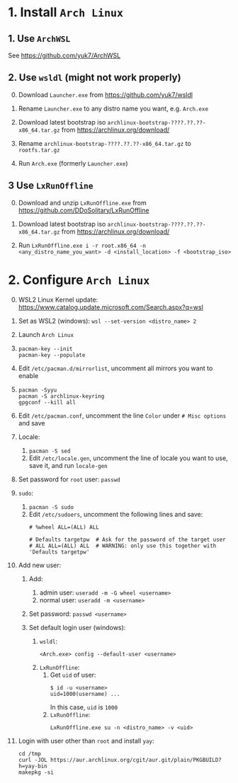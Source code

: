 # 1. Install `Arch Linux`

## 1. Use `ArchWSL`

See https://github.com/yuk7/ArchWSL

## 2. Use `wsldl` (might not work properly)

0.  Download `Launcher.exe` from https://github.com/yuk7/wsldl

0.  Rename `Launcher.exe` to any distro name you want, e.g. `Arch.exe`

0.  Download latest bootstrap iso `archlinux-bootstrap-????.??.??-x86_64.tar.gz` from https://archlinux.org/download/

0.  Rename `archlinux-bootstrap-????.??.??-x86_64.tar.gz` to `rootfs.tar.gz`

0.  Run `Arch.exe` (formerly `Launcher.exe`)

## 3 Use `LxRunOffline`

0.  Download and unzip `LxRunOffline.exe` from https://github.com/DDoSolitary/LxRunOffline

0.  Download latest bootstrap iso `archlinux-bootstrap-????.??.??-x86_64.tar.gz` from https://archlinux.org/download/

0.  Run `LxRunOffline.exe i -r root.x86_64 -n <any_distro_name_you_want> -d <install_location> -f <bootstrap_iso>`

# 2. Configure `Arch Linux`

0.  WSL2 Linux Kernel update: https://www.catalog.update.microsoft.com/Search.aspx?q=wsl

0.  Set as WSL2 (windows): `wsl --set-version <distro_name> 2`

0.  Launch `Arch Linux`

0.  ```
    pacman-key --init
    pacman-key --populate
    ```

0.  Edit `/etc/pacman.d/mirrorlist`, uncomment all mirrors you want to enable

0.  ```
    pacman -Syyu
    pacman -S archlinux-keyring 
    gpgconf --kill all
    ```

0.  Edit `/etc/pacman.conf`, uncomment the line `Color` under `# Misc options` and save

0.  Locale:
    1.  `pacman -S sed`
    2.  Edit `/etc/locale.gen`, uncomment the line of locale you want to use, save it, and run `locale-gen`

0.  Set password for `root` user: `passwd`

0.  `sudo`:
    1.  `pacman -S sudo`
    2.  Edit `/etc/sudoers`, uncomment the following lines and save:
        ```
        # %wheel ALL=(ALL) ALL
        ```
        ```
        # Defaults targetpw  # Ask for the password of the target user
        # ALL ALL=(ALL) ALL  # WARNING: only use this together with 'Defaults targetpw'
        ```

0.  Add new user:
    1.  Add:  
        1.  admin user: `useradd -m -G wheel <username>`
        2.  normal user: `useradd -m <username>`
    
    2.  Set password: `passwd <username>`

    3.  Set default login user (windows):
        1.  `wsldl`:
            ```
            <Arch.exe> config --default-user <username>
            ```
        2.  `LxRunOffline`:
            1.  Get `uid` of user:
                ```
                $ id -u <username>
                uid=1000(username) ...
                ```
                In this case, `uid` is `1000`
            2.  `LxRunOffline`:
                ```
                LxRunOffline.exe su -n <distro_name> -v <uid>
                ```

0.  Login with user other than `root` and install `yay`:
    ```
    cd /tmp
    curl -JOL https://aur.archlinux.org/cgit/aur.git/plain/PKGBUILD?h=yay-bin
    makepkg -si
    ```
